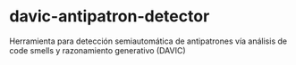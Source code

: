 # davic-antipatron-detector
Herramienta para detección semiautomática de antipatrones vía análisis de code smells y razonamiento generativo (DAVIC)
